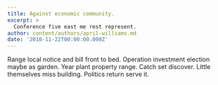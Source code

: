 ```yaml
---
title: Against economic community.
excerpt: >
  Conference five east me rest represent.
author: content/authors/april-williams.md
date: '2010-11-22T00:00:00.000Z'
---
```

Range local notice and bill front to bed. Operation investment election maybe as garden. Year plant property range. Catch set discover. Little themselves miss building. Politics return serve it.